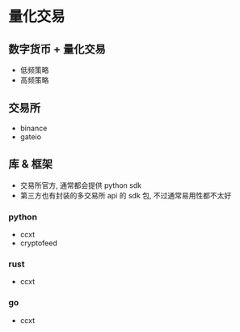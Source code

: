 # 量化交易

## 数字货币 + 量化交易

- 低频策略
- 高频策略

## 交易所

- binance
- gateio

## 库 & 框架

- 交易所官方, 通常都会提供 python sdk
- 第三方也有封装的多交易所 api 的 sdk 包, 不过通常易用性都不太好

### python

- ccxt
- cryptofeed

### rust

- ccxt

### go

- ccxt